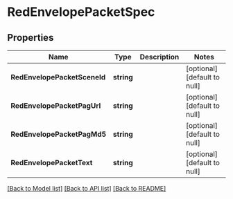 # RedEnvelopePacketSpec

## Properties
Name | Type | Description | Notes
------------ | ------------- | ------------- | -------------
**RedEnvelopePacketSceneId** | **string** |  | [optional] [default to null]
**RedEnvelopePacketPagUrl** | **string** |  | [optional] [default to null]
**RedEnvelopePacketPagMd5** | **string** |  | [optional] [default to null]
**RedEnvelopePacketText** | **string** |  | [optional] [default to null]

[[Back to Model list]](../README.md#documentation-for-models) [[Back to API list]](../README.md#documentation-for-api-endpoints) [[Back to README]](../README.md)


